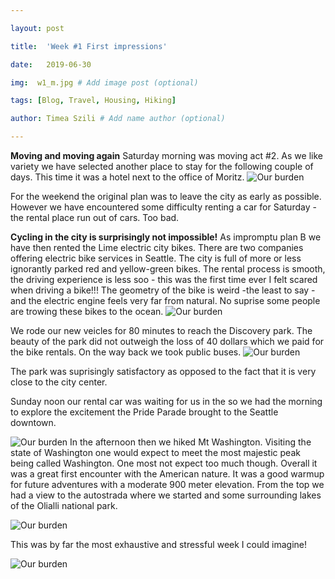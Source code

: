 ```yaml
---

layout: post

title:  'Week #1 First impressions'

date:   2019-06-30

img:  w1_m.jpg # Add image post (optional)

tags: [Blog, Travel, Housing, Hiking]

author: Timea Szili # Add name author (optional)

---
```


**Moving and moving again** 
Saturday morning was moving act #2. As we like variety we have selected another place to stay for the following couple of days. This time it was a hotel next to the office of Moritz.
![Our burden]({{site.baseurl}}/assets/img/w1_1.JPG)

For the weekend the original plan was to leave the city as early as possible. 
However we have encountered some difficulty renting a car for Saturday - the rental place run out of cars. Too bad. 



**Cycling in the city is surprisingly not impossible!**
As impromptu plan B we have then rented the Lime electric city bikes. There are two companies offering electric bike services in Seattle. The city is full of more or less ignorantly parked red and yellow-green bikes. The rental process is smooth, the driving experience is less soo - this was the first time ever I felt scared when driving a bike!!! The geometry of the bike is weird -the least to say - and the electric engine feels very far from natural. No suprise some people are trowing these bikes to the ocean. 
![Our burden]({{site.baseurl}}/assets/img/w1_2.JPG)
 
We rode our new veicles for 80 minutes to reach the Discovery park. The beauty of the park did not outweigh the loss of 40 dollars which we paid for the bike rentals. On the way back we took public buses.
![Our burden]({{site.baseurl}}/assets/img/w1_3.JPG)

The park was suprisingly satisfactory as opposed to the fact that it is very close to the city center.


Sunday noon our rental car was waiting for us in the so we had the morning to explore the excitement the Pride Parade brought to the Seattle downtown. 

![Our burden]({{site.baseurl}}/assets/img/w1_4.JPG)
In the afternoon then we hiked Mt Washington. Visiting the state of Washington one would expect to meet the most 
majestic peak being called Washington. One most not expect too much though. Overall it was a great first encounter with the American nature. It was a good warmup for future adventures with a moderate 900 meter elevation. 
From the top we had a view to the autostrada where we started and some surrounding lakes of the Olialli national park. 

![Our burden]({{site.baseurl}}/assets/img/w1_5.JPG)

This was by far the most exhaustive and stressful week I could imagine!

![Our burden]({{site.baseurl}}/assets/img/w1_6.JPG)


